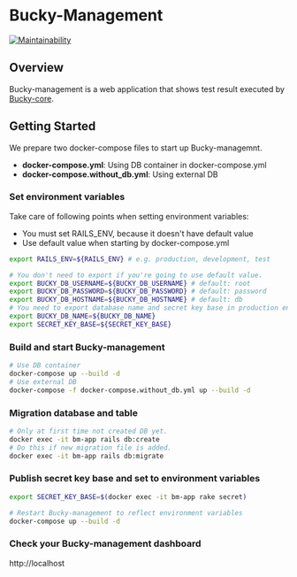 # Bucky-Management
[![Maintainability](https://api.codeclimate.com/v1/badges/aaeb28e229926007442b/maintainability)](https://codeclimate.com/github/lifull-dev/bucky-management/maintainability)

## Overview
Bucky-management is a web application that shows test result executed by [Bucky-core](https://github.com/lifull-dev/bucky-core).

## Getting Started
We prepare two docker-compose files to start up Bucky-managemnt.
- **docker-compose.yml**: Using DB container in docker-compose.yml
- **docker-compose.without_db.yml**: Using external DB

### Set environment variables
Take care of following points when setting environment variables:
- You must set RAILS_ENV, because it doesn't have default value
- Use default value when starting by docker-compose.yml
```bash
export RAILS_ENV=${RAILS_ENV} # e.g. production, development, test

# You don't need to export if you're going to use default value.
export BUCKY_DB_USERNAME=${BUCKY_DB_USERNAME} # default: root
export BUCKY_DB_PASSWORD=${BUCKY_DB_PASSWORD} # default: password
export BUCKY_DB_HOSTNAME=${BUCKY_DB_HOSTNAME} # default: db
# You need to export database name and secret key base in production environment.
export BUCKY_DB_NAME=${BUCKY_DB_NAME}
export SECRET_KEY_BASE=${SECRET_KEY_BASE}
```

### Build and start Bucky-management
```bash
# Use DB container
docker-compose up --build -d
# Use external DB
docker-compose -f docker-compose.without_db.yml up --build -d
```

### Migration database and table
```bash
# Only at first time not created DB yet.
docker exec -it bm-app rails db:create
# Do this if new migration file is added.
docker exec -it bm-app rails db:migrate
```

### Publish secret key base and set to environment variables
```bash
export SECRET_KEY_BASE=$(docker exec -it bm-app rake secret)

# Restart Bucky-management to reflect environment variables
docker-compose up --build -d
```

### Check your Bucky-management dashboard
http://localhost
